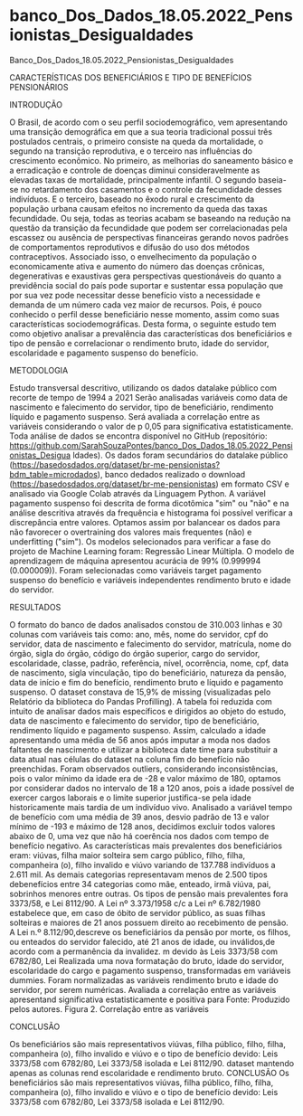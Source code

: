 # banco_Dos_Dados_18.05.2022_Pensionistas_Desigualdades
Banco_Dos_Dados_18.05.2022_Pensionistas_Desigualdades

CARACTERÍSTICAS DOS BENEFICIÁRIOS E TIPO DE BENEFÍCIOS
PENSIONÁRIOS

INTRODUÇÃO


O Brasil, de acordo com o seu perfil sociodemográfico, vem apresentando uma
transição demográfica em que a sua teoria tradicional possui três postulados centrais, o
primeiro consiste na queda da mortalidade, o segundo na transição reprodutiva, e o terceiro
nas influências do crescimento econômico. No primeiro, as melhorias do saneamento básico e
a erradicação e controle de doenças diminui consideravelmente as elevadas taxas de
mortalidade, principalmente infantil. O segundo baseia-se no retardamento dos casamentos e
o controle da fecundidade desses indivíduos. E o terceiro, baseado no êxodo rural e
crescimento da população urbana causam efeitos no incremento da queda das taxas
fecundidade.
Ou seja, todas as teorias acabam se baseando na redução na questão da transição da
fecundidade que podem ser correlacionadas pela escassez ou ausência de perspectivas
financeiras gerando novos padrões de comportamentos reprodutivos e difusão do uso dos
métodos contraceptivos. Associado isso, o envelhecimento da população o economicamente
ativa e aumento do número das doenças crônicas, degenerativas e exaustivas gera
perspectivas questionáveis do quanto a previdência social do país pode suportar e sustentar
essa população que por sua vez pode necessitar desse benefício visto a necessidade e
demanda de um número cada vez maior de recursos.
Pois, é pouco conhecido o perfil desse beneficiário nesse momento, assim como suas
características sociodemográficas. Desta forma, o seguinte estudo tem como objetivo analisar
a prevalência das características dos beneficiários e tipo de pensão e correlacionar o
rendimento bruto, idade do servidor, escolaridade e pagamento suspenso do benefício.

METODOLOGIA

Estudo transversal descritivo, utilizando os dados datalake público com recorte de
tempo de 1994 a 2021 Serão analisadas variáveis como data de nascimento e falecimento do
servidor, tipo de beneficiário, rendimento líquido e pagamento suspenso. Será avaliada a
correlação entre as variáveis considerando o valor de p 0,05 para significativa
estatisticamente.
Toda análise de dados se encontra disponível no GitHub (repositório:
https://github.com/SarahSouzaPontes/banco_Dos_Dados_18.05.2022_Pensionistas_Desigua
ldades). Os dados foram secundários do datalake público
(https://basedosdados.org/dataset/br-me-pensionistas?bdm_table=microdados), banco dedados realizado o download (https://basedosdados.org/dataset/br-me-pensionistas) em
formato CSV e analisado via Google Colab através da Linguagem Python.
A variável pagamento suspenso foi descrita de forma dicotômica "sim" ou "não" e na
análise descritiva através da frequência e histograma foi possível verificar a discrepância
entre valores. Optamos assim por balancear os dados para não favorecer o overtraining dos
valores mais frequentes (não) e underfitting ("sim").
Os modelos selecionados para verificar a fase do projeto de Machine Learning foram:
Regressão Linear Múltipla. O modelo de aprendizagem de máquina apresentou acurácia de
99% (0.999994 (0.000009)). Foram selecionadas como variáveis target pagamento suspenso
do benefício e variáveis independentes rendimento bruto e idade do servidor.

RESULTADOS

O formato do banco de dados analisados constou de 310.003 linhas e 30 colunas com
variáveis tais como: ano, mês, nome do servidor, cpf do servidor, data de nascimento e
falecimento do servidor, matrícula, nome do órgão, sigla do órgão, código do órgão
superior, cargo do servidor, escolaridade, classe, padrão, referência, nível, ocorrência,
nome, cpf, data de nascimento, sigla vinculação, tipo do beneficiário, natureza da pensão,
data de início e fim do benefício, rendimento bruto e líquido e pagamento suspenso. O
dataset constava de 15,9% de missing (visualizadas pelo Relatório da biblioteca do Pandas
Profilling).
A tabela foi reduzida com intuito de analisar dados mais específicos e dirigidos ao
objeto do estudo, data de nascimento e falecimento do servidor, tipo de beneficiário,
rendimento líquido e pagamento suspenso. Assim, calculado a idade apresentando uma média
de 56 anos após imputar a moda nos dados faltantes de nascimento e utilizar a biblioteca date
time para substituir a data atual nas células do dataset na coluna fim do benefício não
preenchidas. Foram observados outliers, considerando inconsistências, pois o valor mínimo
da idade era de -28 e valor máximo de 180, optamos por considerar dados no intervalo de 18
a 120 anos, pois a idade possível de exercer cargos laborais e o limite superior justifica-se
pela idade historicamente mais tardia de um indivíduo vivo.
Analisado a variável tempo de benefício com uma média de 39 anos, desvio padrão
de 13 e valor mínimo de -193 e máximo de 128 anos, decidimos excluir todos valores abaixo
de 0, uma vez que não há coerência nos dados com tempo de benefício negativo. As
características mais prevalentes dos beneficiários eram: viúvas, filha maior solteira sem
cargo público, filho, filha, companheira (o), filho invalido e viúvo variando de 137.788
indivíduos a 2.611 mil. As demais categorias representavam menos de 2.500 tipos debenefícios entre 34 categorias como mãe, enteado, irmã viúva, pai, sobrinhos menores entre
outras.
Os tipos de pensão mais prevalentes fora
3373/58, e Lei 8112/90.
A Lei nº 3.373/1958 c/c a Lei nº 6.782/1980 estabelece que, em caso de óbito de
servidor público, as suas filhas solteiras e maiores de 21 anos possuem direito ao recebimento
de pensão. A Lei n.º 8.112/90,descreve os beneficiários da pensão por morte, os filhos, ou
enteados do servidor falecido, até 21 anos de idade, ou inválidos,de acordo com a
permanência da invalidez.
m devido às Leis 3373/58 com 6782/80, Lei
Realizada uma nova formatação do
bruto, idade do servidor, escolaridade do cargo e pagamento suspenso, transformadas em
variáveis dummies. Foram normalizadas as variáveis rendimento bruto e idade do servidor,
por serem numéricas. Avaliada a correlação entre as variáveis apresentand
significativa estatisticamente e positiva para
Fonte: Produzido pelos autores.
Figura 2. Correlação entre as variáveis

CONCLUSÃO

Os beneficiários são mais representativos viúvas, filha
público, filho, filha, companheira (o), filho invalido e viúvo e o tipo de benefício devido: Leis
3373/58 com 6782/80, Lei 3373/58 isolada e Lei 8112/90.
dataset mantendo apenas as colunas rend
escolaridade e rendimento bruto.
CONCLUSÃO
Os beneficiários são mais representativos viúvas, filha
público, filho, filha, companheira (o), filho invalido e viúvo e o tipo de benefício devido: Leis
3373/58 com 6782/80, Lei 3373/58 isolada e Lei 8112/90.


